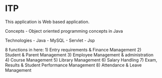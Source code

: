 # ITP
This application is Web based application.

Concepts - Object oriented programming concepts in Java

Technologies - Java - MySQL - Servlet - Jsp

8 functions in here:
        1) Entry requirements & Finance Management
        2) Student & Parent Management
        3) Employee Management & administration
        4) Course Management
        5) Library Management
        6) Salary Handling
        7) Exam, Results & Student Performance Management
        8) Attendance & Leave Management
  
